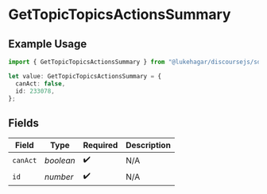 # GetTopicTopicsActionsSummary

## Example Usage

```typescript
import { GetTopicTopicsActionsSummary } from "@lukehagar/discoursejs/sdk/models/operations";

let value: GetTopicTopicsActionsSummary = {
  canAct: false,
  id: 233078,
};
```

## Fields

| Field              | Type               | Required           | Description        |
| ------------------ | ------------------ | ------------------ | ------------------ |
| `canAct`           | *boolean*          | :heavy_check_mark: | N/A                |
| `id`               | *number*           | :heavy_check_mark: | N/A                |